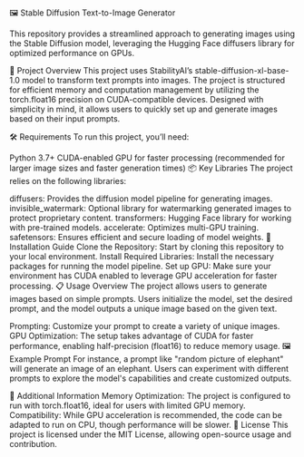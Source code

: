 🖼️ Stable Diffusion Text-to-Image Generator

This repository provides a streamlined approach to generating images using the Stable Diffusion model, leveraging the Hugging Face diffusers library for optimized performance on GPUs.

📜 Project Overview
This project uses StabilityAI’s stable-diffusion-xl-base-1.0 model to transform text prompts into images. The project is structured for efficient memory and computation management by utilizing the torch.float16 precision on CUDA-compatible devices. Designed with simplicity in mind, it allows users to quickly set up and generate images based on their input prompts.

🛠️ Requirements
To run this project, you’ll need:

Python 3.7+
CUDA-enabled GPU for faster processing (recommended for larger image sizes and faster generation times)
📦 Key Libraries
The project relies on the following libraries:

diffusers: Provides the diffusion model pipeline for generating images.
invisible_watermark: Optional library for watermarking generated images to protect proprietary content.
transformers: Hugging Face library for working with pre-trained models.
accelerate: Optimizes multi-GPU training.
safetensors: Ensures efficient and secure loading of model weights.
🚀 Installation Guide
Clone the Repository: Start by cloning this repository to your local environment.
Install Required Libraries: Install the necessary packages for running the model pipeline.
Set up GPU: Make sure your environment has CUDA enabled to leverage GPU acceleration for faster processing.
📋 Usage Overview
The project allows users to generate images based on simple prompts. Users initialize the model, set the desired prompt, and the model outputs a unique image based on the given text.

Prompting: Customize your prompt to create a variety of unique images.
GPU Optimization: The setup takes advantage of CUDA for faster performance, enabling half-precision (float16) to reduce memory usage.
🖼️ Example Prompt
For instance, a prompt like "random picture of elephant" will generate an image of an elephant. Users can experiment with different prompts to explore the model's capabilities and create customized outputs.

📝 Additional Information
Memory Optimization: The project is configured to run with torch.float16, ideal for users with limited GPU memory.
Compatibility: While GPU acceleration is recommended, the code can be adapted to run on CPU, though performance will be slower.
📄 License
This project is licensed under the MIT License, allowing open-source usage and contribution.


